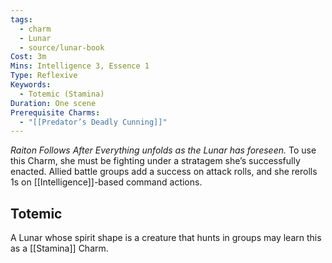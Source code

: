 ```yaml
---
tags:
  - charm
  - Lunar
  - source/lunar-book
Cost: 3m
Mins: Intelligence 3, Essence 1
Type: Reflexive
Keywords:
  - Totemic (Stamina)
Duration: One scene
Prerequisite Charms:
  - "[[Predator’s Deadly Cunning]]"
---
```

*Raiton Follows After Everything unfolds as the Lunar has foreseen.*
To use this Charm, she must be fighting under a stratagem she’s successfully enacted. Allied battle groups add a success on attack rolls, and she rerolls 1s on [[Intelligence]]-based command actions. 
## Totemic 

A Lunar whose spirit shape is a creature that hunts in groups may learn this as a [[Stamina]] Charm.